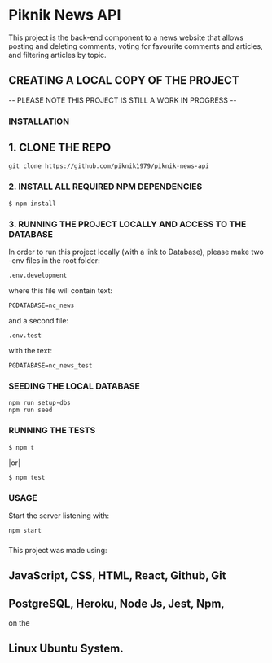 # Piknik News API

This project is the back-end component to a news website that allows posting and deleting comments, voting for favourite comments and articles, and filtering articles by topic.

## CREATING A LOCAL COPY OF THE PROJECT

-- PLEASE NOTE THIS PROJECT IS STILL A WORK IN PROGRESS --

### INSTALLATION

## 1. CLONE THE REPO

```
git clone https://github.com/piknik1979/piknik-news-api
```

### 2. INSTALL ALL REQUIRED NPM DEPENDENCIES

```
$ npm install
```

### 3. RUNNING THE PROJECT LOCALLY AND ACCESS TO THE DATABASE

In order to run this project locally (with a link to Database), please make two -env files in the root folder:

```
.env.development
```

where this file will contain text:

```
PGDATABASE=nc_news
```

and a second file:

```
.env.test
```

with the text:

```
PGDATABASE=nc_news_test
```

### SEEDING THE LOCAL DATABASE

```
npm run setup-dbs
npm run seed
```

### RUNNING THE TESTS

```
$ npm t

```

|or|

```
$ npm test

```

### USAGE

Start the server listening with:

```
npm start

```

###

This project was made using:

## JavaScript, CSS, HTML, React, Github, Git

## PostgreSQL, Heroku, Node Js, Jest, Npm,

on the

## Linux Ubuntu System.

